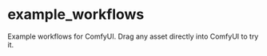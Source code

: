 # example_workflows

Example workflows for ComfyUI. Drag any asset directly into ComfyUI to try it.


